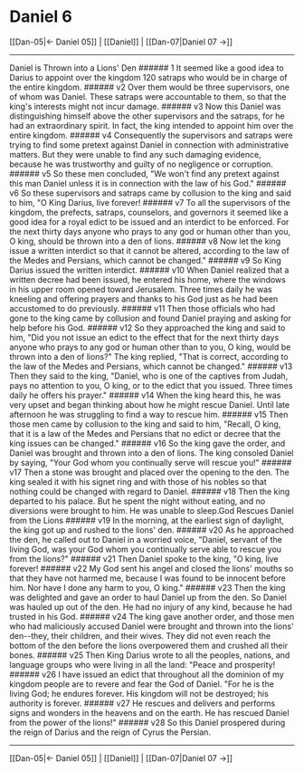 # Daniel 6

[[Dan-05|← Daniel 05]] | [[Daniel]] | [[Dan-07|Daniel 07 →]]
***

Daniel is Thrown into a Lions' Den ###### 1 It seemed like a good idea to Darius to appoint over the kingdom 120 satraps who would be in charge of the entire kingdom. ###### v2 Over them would be three supervisors, one of whom was Daniel. These satraps were accountable to them, so that the king's interests might not incur damage. ###### v3 Now this Daniel was distinguishing himself above the other supervisors and the satraps, for he had an extraordinary spirit. In fact, the king intended to appoint him over the entire kingdom. ###### v4 Consequently the supervisors and satraps were trying to find some pretext against Daniel in connection with administrative matters. But they were unable to find any such damaging evidence, because he was trustworthy and guilty of no negligence or corruption. ###### v5 So these men concluded, "We won't find any pretext against this man Daniel unless it is in connection with the law of his God." ###### v6 So these supervisors and satraps came by collusion to the king and said to him, "O King Darius, live forever! ###### v7 To all the supervisors of the kingdom, the prefects, satraps, counselors, and governors it seemed like a good idea for a royal edict to be issued and an interdict to be enforced. For the next thirty days anyone who prays to any god or human other than you, O king, should be thrown into a den of lions. ###### v8 Now let the king issue a written interdict so that it cannot be altered, according to the law of the Medes and Persians, which cannot be changed." ###### v9 So King Darius issued the written interdict. ###### v10 When Daniel realized that a written decree had been issued, he entered his home, where the windows in his upper room opened toward Jerusalem. Three times daily he was kneeling and offering prayers and thanks to his God just as he had been accustomed to do previously. ###### v11 Then those officials who had gone to the king came by collusion and found Daniel praying and asking for help before his God. ###### v12 So they approached the king and said to him, "Did you not issue an edict to the effect that for the next thirty days anyone who prays to any god or human other than to you, O king, would be thrown into a den of lions?" The king replied, "That is correct, according to the law of the Medes and Persians, which cannot be changed." ###### v13 Then they said to the king, "Daniel, who is one of the captives from Judah, pays no attention to you, O king, or to the edict that you issued. Three times daily he offers his prayer." ###### v14 When the king heard this, he was very upset and began thinking about how he might rescue Daniel. Until late afternoon he was struggling to find a way to rescue him. ###### v15 Then those men came by collusion to the king and said to him, "Recall, O king, that it is a law of the Medes and Persians that no edict or decree that the king issues can be changed." ###### v16 So the king gave the order, and Daniel was brought and thrown into a den of lions. The king consoled Daniel by saying, "Your God whom you continually serve will rescue you!" ###### v17 Then a stone was brought and placed over the opening to the den. The king sealed it with his signet ring and with those of his nobles so that nothing could be changed with regard to Daniel. ###### v18 Then the king departed to his palace. But he spent the night without eating, and no diversions were brought to him. He was unable to sleep.God Rescues Daniel from the Lions ###### v19 In the morning, at the earliest sign of daylight, the king got up and rushed to the lions' den. ###### v20 As he approached the den, he called out to Daniel in a worried voice, "Daniel, servant of the living God, was your God whom you continually serve able to rescue you from the lions?" ###### v21 Then Daniel spoke to the king, "O king, live forever! ###### v22 My God sent his angel and closed the lions' mouths so that they have not harmed me, because I was found to be innocent before him. Nor have I done any harm to you, O king." ###### v23 Then the king was delighted and gave an order to haul Daniel up from the den. So Daniel was hauled up out of the den. He had no injury of any kind, because he had trusted in his God. ###### v24 The king gave another order, and those men who had maliciously accused Daniel were brought and thrown into the lions' den--they, their children, and their wives. They did not even reach the bottom of the den before the lions overpowered them and crushed all their bones. ###### v25 Then King Darius wrote to all the peoples, nations, and language groups who were living in all the land: "Peace and prosperity! ###### v26 I have issued an edict that throughout all the dominion of my kingdom people are to revere and fear the God of Daniel. "For he is the living God; he endures forever. His kingdom will not be destroyed; his authority is forever. ###### v27 He rescues and delivers and performs signs and wonders in the heavens and on the earth. He has rescued Daniel from the power of the lions!" ###### v28 So this Daniel prospered during the reign of Darius and the reign of Cyrus the Persian.

***
[[Dan-05|← Daniel 05]] | [[Daniel]] | [[Dan-07|Daniel 07 →]]
